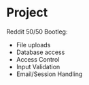 # Project

Reddit 50/50 Bootleg:
- File uploads
- Database access
- Access Control
- Input Validation
- Email/Session Handling
